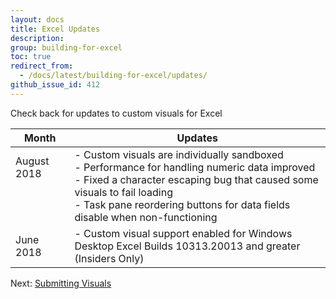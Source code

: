 ```yaml
---
layout: docs
title: Excel Updates 
description: 
group: building-for-excel
toc: true
redirect_from:
  - /docs/latest/building-for-excel/updates/
github_issue_id: 412
---
```

Check back for updates to custom visuals for Excel

| Month                                         | Updates                                        |
| --------------------------------------------- | ---------------------------------------------- |
| August 2018 &nbsp; &nbsp;<br><br><br><br>     | - Custom visuals are individually sandboxed <br> - Performance for handling numeric data improved <br> - Fixed a character escaping bug that caused some visuals to fail loading <br> - Task pane reordering buttons for data fields disable when non-functioning |
| June 2018                         | - Custom visual support enabled for Windows Desktop Excel Builds 10313.20013 and greater (Insiders Only)  |  
  
Next: [Submitting Visuals](../submitting-visuals/)